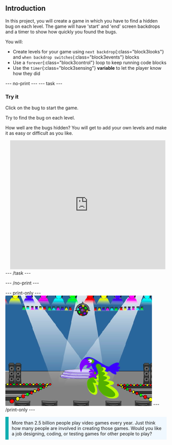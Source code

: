 ## Introduction

In this project, you will create a game in which you have to find a hidden bug on each level. The game will have 'start' and 'end' screen backdrops and a timer to show how quickly you found the bugs. 

You will:
+ Create levels for your game using `next backdrop`{:class="block3looks"} and `when backdrop switches`{:class="block3events"} blocks
+ Use a `forever`{:class="block3control"} loop to keep running code blocks
+ Use the `timer`{:class="block3sensing"} **variable** to let the player know how they did

--- no-print ---
--- task --- 
### Try it
<div style="display: flex; flex-wrap: wrap">
<div style="flex-basis: 200px; flex-grow: 1">  
Click on the bug to start the game.

Try to find the bug on each level.

How well are the bugs hidden? You will get to add your own levels and make it as easy or difficult as you like.

</div>
<div class="scratch-preview" style="margin-left: 15px;">
  <iframe allowtransparency="true" width="485" height="402" src="https://scratch.mit.edu/projects/embed/486719939/?autostart=false" frameborder="0"></iframe>
</div>
</div>
--- /task ---

--- /no-print ---

--- print-only ---
![Completed project.](images/showcase_static.png)
--- /print-only ---

<p style="border-left: solid; border-width:10px; border-color: #0faeb0; background-color: aliceblue; padding: 10px;">
More than 2.5 billion people play video games every year. Just think how many people are involved in creating those games. Would you like a job designing, coding, or testing games for other people to play? 
</p>
